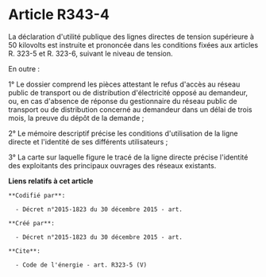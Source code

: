 # Article R343-4

La déclaration d'utilité publique des lignes directes de tension supérieure à 50 kilovolts est instruite et prononcée dans
les conditions fixées aux articles R. 323-5 et R. 323-6, suivant le niveau de tension. 

En outre : 

1° Le dossier comprend les pièces attestant le refus d'accès au réseau public de transport ou de distribution d'électricité
opposé au demandeur, ou, en cas d'absence de réponse du gestionnaire du réseau public de transport ou de distribution
concerné au demandeur dans un délai de trois mois, la preuve du dépôt de la demande ; 

2° Le mémoire descriptif précise les conditions d'utilisation de la ligne directe et l'identité de ses différents
utilisateurs ; 

3° La carte sur laquelle figure le tracé de la ligne directe précise l'identité des exploitants des principaux ouvrages des
réseaux existants.

**Liens relatifs à cet article**

	**Codifié par**:

	  - Décret n°2015-1823 du 30 décembre 2015 - art.

	**Créé par**:

	  - Décret n°2015-1823 du 30 décembre 2015 - art.

	**Cite**:

	  - Code de l'énergie - art. R323-5 (V)

